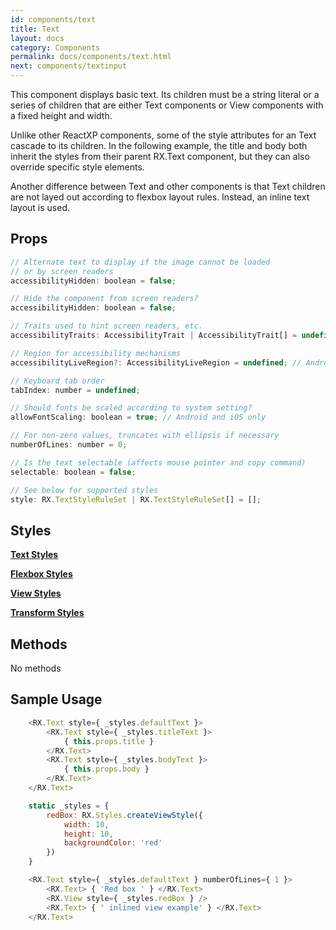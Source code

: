 ```yaml
---
id: components/text
title: Text
layout: docs
category: Components
permalink: docs/components/text.html
next: components/textinput
---
```


This component displays basic text. Its children must be a string literal or a series of children that are either Text components or View components with a fixed height and width.

Unlike other ReactXP components, some of the style attributes for an Text cascade to its children. In the following example, the title and body both inherit the styles from their parent RX.Text component, but they can also override specific style elements.

Another difference between Text and other components is that Text children are not layed out according to flexbox layout rules. Instead, an inline text layout is used.

## Props

``` javascript
// Alternate text to display if the image cannot be loaded
// or by screen readers
accessibilityHidden: boolean = false;

// Hide the component from screen readers?
accessibilityHidden: boolean = false;

// Traits used to hint screen readers, etc.
accessibilityTraits: AccessibilityTrait | AccessibilityTrait[] = undefined;

// Region for accessibility mechanisms
accessibilityLiveRegion?: AccessibilityLiveRegion = undefined; // Android and web only

// Keyboard tab order
tabIndex: number = undefined;

// Should fonts be scaled according to system setting?
allowFontScaling: boolean = true; // Android and iOS only

// For non-zero values, truncates with ellipsis if necessary
numberOfLines: number = 0;

// Is the text selectable (affects mouse pointer and copy command)
selectable: boolean = false;

// See below for supported styles
style: RX.TextStyleRuleSet | RX.TextStyleRuleSet[] = [];
```

## Styles

[**Text Styles**](/reactxp/docs/styles.html#text-style-attributes)

[**Flexbox Styles**](/reactxp/docs/styles.html#flexbox-style-attributes)

[**View Styles**](/reactxp/docs/styles.html#view-style-attributes)

[**Transform Styles**](/reactxp/docs/styles.html#transform-style-attributes)

## Methods

No methods

## Sample Usage

``` javascript
    <RX.Text style={ _styles.defaultText }>
        <RX.Text style={ _styles.titleText }>
            { this.props.title }
        </RX.Text>
        <RX.Text style={ _styles.bodyText }>
            { this.props.body }
        </RX.Text>
    </RX.Text>
```

``` javascript
    static _styles = {
        redBox: RX.Styles.createViewStyle({
            width: 10,
            height: 10,
            backgroundColor: 'red'
        })
    }

    <RX.Text style={ _styles.defaultText } numberOfLines={ 1 }>
        <RX.Text> { 'Red box ' } </RX.Text>
        <RX.View style={ _styles.redBox } />
        <RX.Text> { ' inlined view example' } </RX.Text>
    </RX.Text>
```

